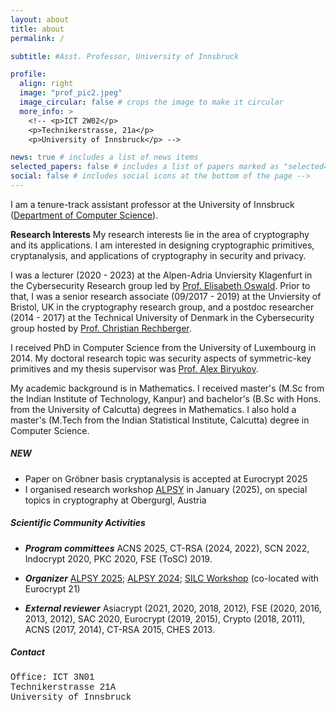 ```yaml
---
layout: about
title: about
permalink: /

subtitle: #Asst. Professor, University of Innsbruck

profile:
  align: right
  image: "prof_pic2.jpeg"
  image_circular: false # crops the image to make it circular
  more_info: >
    <!-- <p>ICT 2W02</p> 
    <p>Technikerstrasse, 21a</p>
    <p>University of Innsbruck</p> --> 

news: true # includes a list of news items
selected_papers: false # includes a list of papers marked as "selected={true}"
social: false # includes social icons at the bottom of the page -->
---
```


I am a tenure-track assistant professor at the University of Innsbruck ([Department of Computer Science](https://www.uibk.ac.at/informatik/index.html.de)).  

**Research Interests** My research interests lie in the area of cryptography and its applications. I am interested in designing cryptographic primitives, cryptanalysis, and applications of cryptography in security and privacy.

I was a lecturer (2020 - 2023) at the Alpen-Adria Unviersity Klagenfurt in the Cybersecurity Research group led by [Prof. Elisabeth Oswald](https://www.aau.at/team/oswald-elisabeth/). Prior to that, I was a senior research associate (09/2017 - 2019) at the Unviersity of Bristol, UK in the cryptography research group, and a postdoc researcher (2014 - 2017) at the Technical University of Denmark in the Cybersecurity group hosted by [Prof. Christian Rechberger](https://www.iaik.tugraz.at/person/christian-rechberger/).

I received PhD in Computer Science from the University of Luxembourg in 2014. My doctoral research topic was security aspects of symmetric-key primitives and my thesis supervisor was [Prof. Alex Biryukov](https://wwwen.uni.lu/recherche/fstm/dcs/membres/alex_biryukov).

My academic background is in Mathematics. I received master's (M.Sc from the Indian Institute of Technology, Kanpur) and bachelor's (B.Sc with Hons. from the University of Calcutta) degrees in Mathematics. I also hold a master's (M.Tech from the Indian Statistical Institute, Calcutta) degree in Computer Science.  


##### NEW

- Paper on Gröbner basis cryptanalysis is accepted at Eurocrypt 2025 
- I organised research workshop [ALPSY](https://alpsy-workshop.github.io) in January (2025), on special topics in cryptography at Obergurgl, Austria

##### Scientific Community Activities

- ***Program committees*** ACNS 2025, CT-RSA (2024, 2022), SCN 2022, Indocrypt 2020, PKC 2020, FSE (ToSC) 2019.

- ***Organizer*** [ALPSY 2025](https://alpsy-workshop.github.io); [ALPSY 2024](https://alpsy-informatik.uibk.ac.at); [SILC Workshop](https://www.esat.kuleuven.be/cosic/events/silc2020/index.html) (co-located with Eurocrypt 21)

- ***External reviewer*** Asiacrypt (2021, 2020, 2018, 2012), FSE (2020, 2016, 2013, 2012), SAC 2020, Eurocrypt (2019, 2015), Crypto (2018, 2011), ACNS (2017, 2014), CT-RSA 2015, CHES 2013.

##### Contact
<p style="font-family:'Courier'">Office: ICT 3N01 <br> Technikerstrasse 21A <br>University of Innsbruck</p>

